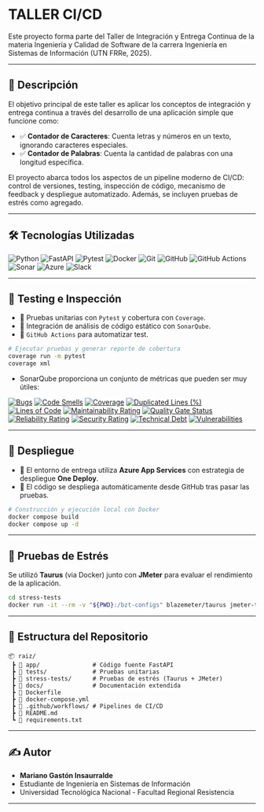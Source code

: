 # TALLER CI/CD

Este proyecto forma parte del Taller de Integración y Entrega Continua de la materia Ingeniería y Calidad de Software de la carrera Ingeniería en Sistemas de Información (UTN FRRe, 2025).

---

## 📌 Descripción

El objetivo principal de este taller es aplicar los conceptos de integración y entrega continua a través del desarrollo de una aplicación simple que funcione como:

- ✅ **Contador de Caracteres**: Cuenta letras y números en un texto, ignorando caracteres especiales.
- ✅ **Contador de Palabras**: Cuenta la cantidad de palabras con una longitud específica.

El proyecto abarca todos los aspectos de un pipeline moderno de CI/CD: control de versiones, testing, inspección de código, mecanismo de feedback y despliegue automatizado. Además, se incluyen pruebas de estrés como agregado.

---

## 🛠️ Tecnologías Utilizadas

![Python](https://img.shields.io/badge/python-3670A0?style=for-the-badge&logo=python)
![FastAPI](https://img.shields.io/badge/-FastAPI-009688?style=for-the-badge&logo=fastapi)
![Pytest](https://img.shields.io/badge/-Pytest-0A9EDC?style=for-the-badge&logo=pytest)
![Docker](https://img.shields.io/badge/-Docker-2496ED?style=for-the-badge&logo=docker)
![Git](https://img.shields.io/badge/GIT-E44C30?style=for-the-badge&logo=git&logoColor=white)
![GitHub](https://img.shields.io/badge/GitHub-100000?style=for-the-badge&logo=github&logoColor=white)
![GitHub Actions](https://img.shields.io/badge/Github%20Actions-282a2e?style=for-the-badge&logo=githubactions&logoColor=367cfe)
![Sonar](https://img.shields.io/badge/Sonarqube-5190cf?style=for-the-badge&logo=sonarqube&logoColor=white)
![Azure](https://img.shields.io/badge/microsoft%20azure-0089D6?style=for-the-badge&logo=microsoft-azure&logoColor=white)
![Slack](https://img.shields.io/badge/Slack-4A154B?style=for-the-badge&logo=slack&logoColor=white)

---

## 🧪 Testing e Inspección

- 🔹 Pruebas unitarias con `Pytest` y cobertura con `Coverage`.
- 🔹 Integración de análisis de código estático con `SonarQube`.
- 🔹 `GitHub Actions` para automatizar test.

```bash
# Ejecutar pruebas y generar reporte de cobertura
coverage run -m pytest
coverage xml
```

- SonarQube proporciona un conjunto de métricas que pueden ser muy útiles:

[![Bugs](https://sonarcloud.io/api/project_badges/measure?project=marianoInsa_Taller-CI-CD&metric=bugs)](https://sonarcloud.io/dashboard?id=marianoInsa_Taller-CI-CD)
[![Code Smells](https://sonarcloud.io/api/project_badges/measure?project=marianoInsa_Taller-CI-CD&metric=code_smells)](https://sonarcloud.io/dashboard?id=marianoInsa_Taller-CI-CD)
[![Coverage](https://sonarcloud.io/api/project_badges/measure?project=marianoInsa_Taller-CI-CD&metric=coverage)](https://sonarcloud.io/dashboard?id=marianoInsa_Taller-CI-CD)
[![Duplicated Lines (%)](https://sonarcloud.io/api/project_badges/measure?project=marianoInsa_Taller-CI-CD&metric=duplicated_lines_density)](https://sonarcloud.io/dashboard?id=marianoInsa_Taller-CI-CD)
[![Lines of Code](https://sonarcloud.io/api/project_badges/measure?project=marianoInsa_Taller-CI-CD&metric=ncloc)](https://sonarcloud.io/dashboard?id=marianoInsa_Taller-CI-CD)
[![Maintainability Rating](https://sonarcloud.io/api/project_badges/measure?project=marianoInsa_Taller-CI-CD&metric=sqale_rating)](https://sonarcloud.io/dashboard?id=marianoInsa_Taller-CI-CD)
[![Quality Gate Status](https://sonarcloud.io/api/project_badges/measure?project=marianoInsa_Taller-CI-CD&metric=alert_status)](https://sonarcloud.io/dashboard?id=marianoInsa_Taller-CI-CD)
[![Reliability Rating](https://sonarcloud.io/api/project_badges/measure?project=marianoInsa_Taller-CI-CD&metric=reliability_rating)](https://sonarcloud.io/dashboard?id=marianoInsa_Taller-CI-CD)
[![Security Rating](https://sonarcloud.io/api/project_badges/measure?project=marianoInsa_Taller-CI-CD&metric=security_rating)](https://sonarcloud.io/dashboard?id=marianoInsa_Taller-CI-CD)
[![Technical Debt](https://sonarcloud.io/api/project_badges/measure?project=marianoInsa_Taller-CI-CD&metric=sqale_index)](https://sonarcloud.io/dashboard?id=marianoInsa_Taller-CI-CD)
[![Vulnerabilities](https://sonarcloud.io/api/project_badges/measure?project=marianoInsa_Taller-CI-CD&metric=vulnerabilities)](https://sonarcloud.io/dashboard?id=marianoInsa_Taller-CI-CD)

---

## 🚀 Despliegue

- 🔸 El entorno de entrega utiliza **Azure App Services** con estrategia de despliegue **One Deploy**.
- 🔸 El código se despliega automáticamente desde GitHub tras pasar las pruebas.

```bash
# Construcción y ejecución local con Docker
docker compose build
docker compose up -d
```

---

## 🔧 Pruebas de Estrés

Se utilizó **Taurus** (via Docker) junto con **JMeter** para evaluar el rendimiento de la aplicación.

```bash
cd stress-tests
docker run -it --rm -v "${PWD}:/bzt-configs" blazemeter/taurus jmeter-test/jmeter.yml
```

---

## 🧩 Estructura del Repositorio

```
📦 raiz/
 ┣ 📁 app/               # Código fuente FastAPI
 ┣ 📁 tests/             # Pruebas unitarias
 ┣ 📁 stress-tests/      # Pruebas de estrés (Taurus + JMeter)
 ┣ 📁 docs/              # Documentación extendida
 ┣ 📄 Dockerfile
 ┣ 📄 docker-compose.yml
 ┣ 📄 .github/workflows/ # Pipelines de CI/CD
 ┣ 📄 README.md
 ┗ 📄 requirements.txt
```

---

## ✍️ Autor

- **Mariano Gastón Insaurralde**
- Estudiante de Ingeniería en Sistemas de Información
- Universidad Tecnológica Nacional - Facultad Regional Resistencia

---
